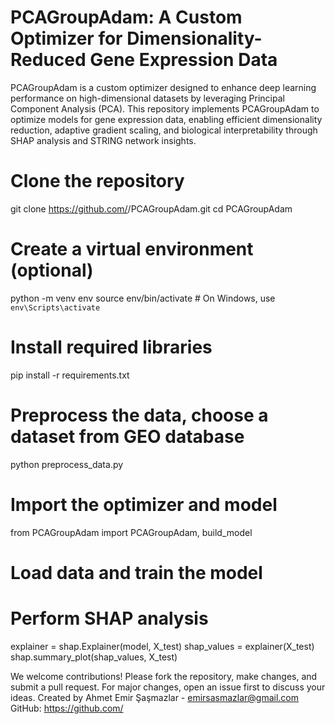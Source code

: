 # PCAGroupAdam: A Custom Optimizer for Dimensionality-Reduced Gene Expression Data
PCAGroupAdam is a custom optimizer designed to enhance deep learning performance on high-dimensional datasets by leveraging Principal Component Analysis (PCA). This repository implements PCAGroupAdam to optimize models for gene expression data, enabling efficient dimensionality reduction, adaptive gradient scaling, and biological interpretability through SHAP analysis and STRING network insights.
# Clone the repository
git clone https://github.com/<emirsasmazlar>/PCAGroupAdam.git
cd PCAGroupAdam

# Create a virtual environment (optional)
python -m venv env
source env/bin/activate  # On Windows, use `env\Scripts\activate`

# Install required libraries
pip install -r requirements.txt

# Preprocess the data, choose a dataset from GEO database
python preprocess_data.py

# Import the optimizer and model
from PCAGroupAdam import PCAGroupAdam, build_model
# Load data and train the model
# Perform SHAP analysis
explainer = shap.Explainer(model, X_test)
shap_values = explainer(X_test)
shap.summary_plot(shap_values, X_test)

We welcome contributions! Please fork the repository, make changes, and submit a pull request. For major changes, open an issue first to discuss your ideas.
Created by Ahmet Emir Şaşmazlar - emirsasmazlar@gmail.com
GitHub: https://github.com/<emirsasmazlar>

